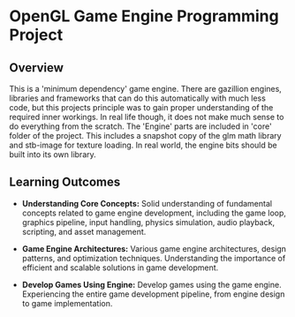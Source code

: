 # OpenGL Game Engine Programming Project


## Overview

This is a 'minimum dependency' game engine. There are gazillion engines, libraries and frameworks that can do this automatically with much less code, but this projects principle was to gain proper understanding of the required inner workings. In real life though, it does not make much sense to do everything from the scratch. The 'Engine' parts are included in 'core' folder of the project. This includes a snapshot copy of the glm math library and stb-image for texture loading. In real world, the engine bits should be built into its own library.


## Learning Outcomes

- **Understanding Core Concepts:** Solid understanding of fundamental concepts related to game engine development, including the game loop, graphics pipeline, input handling, physics simulation, audio playback, scripting, and asset management.

- **Game Engine Architectures:** Various game engine architectures, design patterns, and optimization techniques. Understanding the importance of efficient and scalable solutions in game development.

- **Develop Games Using Engine:** Develop games using the game engine. Experiencing the entire game development pipeline, from engine design to game implementation.

